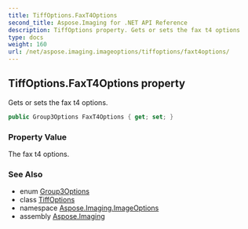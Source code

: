 ```yaml
---
title: TiffOptions.FaxT4Options
second_title: Aspose.Imaging for .NET API Reference
description: TiffOptions property. Gets or sets the fax t4 options
type: docs
weight: 160
url: /net/aspose.imaging.imageoptions/tiffoptions/faxt4options/
---
```

## TiffOptions.FaxT4Options property

Gets or sets the fax t4 options.

```csharp
public Group3Options FaxT4Options { get; set; }
```

### Property Value

The fax t4 options.

### See Also

* enum [Group3Options](../../../aspose.imaging.fileformats.tiff.enums/group3options/)
* class [TiffOptions](../)
* namespace [Aspose.Imaging.ImageOptions](../../tiffoptions/)
* assembly [Aspose.Imaging](../../../)



